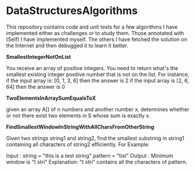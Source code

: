 # DataStructuresAlgorithms

<p>This repository contains code and unit tests for a few algorithms I have implemented
either as challenges or to study them.
Those annotated with (Self) I have implemented myself. The others I have fetched the solution 
on the Internet and then debugged it to learn it better.
</p>

<b>SmallestIntegerNotOnList</b><br/>
<p>You receive an array of positive integers. You need to return what's the smallest
existing integer positive number that is not on the list.
For instance, if the input array is: [0, 1, 3, 6] then the answer is 2
if the input array is [2, 6, 64] then the answer is 0</p>

<b>TwoElementsInArraySumEqualsToX</b><br/>
<p>given an array A[] of n numbers and another number x, determines whether or not there exist two elements in S whose sum is exactly x.</p>

<b>FindSmallestWindowInStringWithAllCharsFromOtherString</b>
<p>Given two strings string1 and string2, find the smallest substring in string1 containing all characters of string2 efficiently.
For Example:

Input :  string = "this is a test string"
         pattern = "tist"
Output :  Minimum window is "t stri"
Explanation: "t stri" contains all the characters
              of pattern.
              </p>

